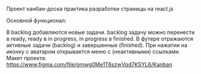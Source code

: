 Проект канбан-доска практика разработки страницы на react.js

Основной функционал:

В backlog добавляются новые задачи.
backlog задачу можно перенести в ready, ready в in progress, in progress в finished.
В футере отражаются активные задачи (backlog) и завершенные (finished).
При нажатии на иконку с аватаром открывается меню с (неактивными) ссылками.
Макет проекта: https://www.figma.com/file/gmwg0Me1T6szwVqd7KSYL6/Kanban